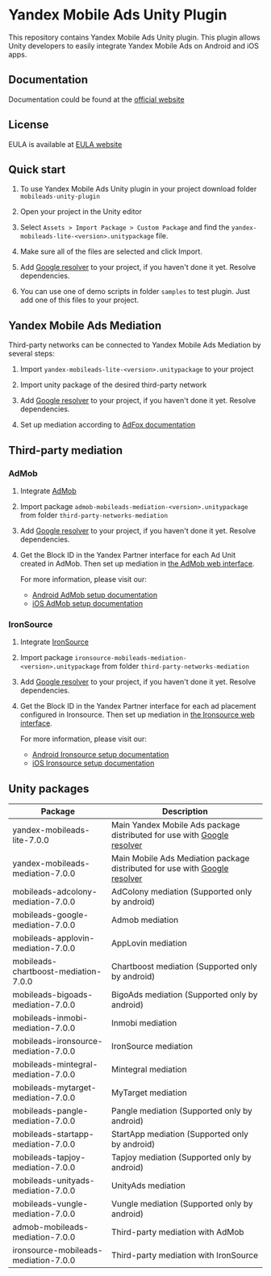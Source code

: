 # Yandex Mobile Ads Unity Plugin

This repository contains Yandex Mobile Ads Unity plugin. This plugin allows Unity developers to easily integrate Yandex
Mobile Ads on Android and iOS apps.

## Documentation

Documentation could be found at the [official website][DOCUMENTATION]

## License

EULA is available at [EULA website][LICENSE]

## Quick start

1. To use Yandex Mobile Ads Unity plugin in your project download folder `mobileads-unity-plugin`

2. Open your project in the Unity editor

3. Select `Assets > Import Package > Custom Package` and find the `yandex-mobileads-lite-<version>.unitypackage` file.

4. Make sure all of the files are selected and click Import.

5. Add [Google resolver] to your project, if you haven't done it yet. Resolve dependencies.

6. You can use one of demo scripts in folder `samples` to test plugin. Just add one of this files to your project.

## Yandex Mobile Ads Mediation

Third-party networks can be connected to Yandex Mobile Ads Mediation by several steps:

1. Import `yandex-mobileads-lite-<version>.unitypackage` to your project

2. Import unity package of the desired third-party network

3. Add [Google resolver] to your project, if you haven't done it yet. Resolve dependencies.

4. Set up mediation according
   to [AdFox documentation](https://yandex.com/dev/mobile-ads/doc/plugins/unity/mob-mediation/list-network-docpage/)

## Third-party mediation

### AdMob

1. Integrate [AdMob](https://developers.google.com/admob/unity/start)

2. Import package `admob-mobileads-mediation-<version>.unitypackage` from folder `third-party-networks-mediation`

3. Add [Google resolver] to your project, if you haven't done it yet. Resolve dependencies.

4. Get the Block ID in the Yandex Partner interface for each Ad Unit created in AdMob. Then set up mediation
   in [the AdMob web interface](https://apps.admob.com).

   For more information, please visit our:
    * [Android AdMob setup documentation](https://yandex.ru/support2/mobile-ads/en/dev/android/admob-third)
    * [iOS AdMob setup documentation](https://yandex.ru/support2/mobile-ads/en/dev/ios/admob-third)

### IronSource

1. Integrate [IronSource](https://developers.is.com/ironsource-mobile/unity/unity-plugin/)

2. Import package `ironsource-mobileads-mediation-<version>.unitypackage` from folder `third-party-networks-mediation`

3. Add [Google resolver] to your project, if you haven't done it yet. Resolve dependencies.

4. Get the Block ID in the Yandex Partner interface for each ad placement configured in Ironsource. Then set up
   mediation in [the Ironsource web interface](https://platform.ironsrc.com/partners/dashboard).

   For more information, please visit our:
    * [Android Ironsource setup documentation](https://yandex.com/support2/mobile-ads/en/dev/android/ironsource-third)
    * [iOS Ironsource setup documentation](https://yandex.com/support2/mobile-ads/en/dev/ios/ironsource-third)

## Unity packages

| Package                              | Description                                                                  |
|--------------------------------------|------------------------------------------------------------------------------|
| yandex-mobileads-lite-7.0.0          | Main Yandex Mobile Ads package distributed for use with [Google resolver]    |
| yandex-mobileads-mediation-7.0.0     | Main Mobile Ads Mediation package distributed for use with [Google resolver] |
| mobileads-adcolony-mediation-7.0.0   | AdColony mediation (Supported only by android)                               |
| mobileads-google-mediation-7.0.0     | Admob mediation                                                              |
| mobileads-applovin-mediation-7.0.0   | AppLovin mediation                                                           |
| mobileads-chartboost-mediation-7.0.0 | Chartboost mediation (Supported only by android)                             |
| mobileads-bigoads-mediation-7.0.0    | BigoAds mediation (Supported only by android)                                |
| mobileads-inmobi-mediation-7.0.0     | Inmobi mediation                                                             |
| mobileads-ironsource-mediation-7.0.0 | IronSource mediation                                                         |
| mobileads-mintegral-mediation-7.0.0  | Mintegral mediation                                                          |
| mobileads-mytarget-mediation-7.0.0   | MyTarget mediation                                                           |
| mobileads-pangle-mediation-7.0.0     | Pangle mediation (Supported only by android)                                 |
| mobileads-startapp-mediation-7.0.0   | StartApp mediation (Supported only by android)                               |
| mobileads-tapjoy-mediation-7.0.0     | Tapjoy mediation (Supported only by android)                                 |
| mobileads-unityads-mediation-7.0.0   | UnityAds mediation                                                           |
| mobileads-vungle-mediation-7.0.0     | Vungle mediation (Supported only by android)                                 |
| admob-mobileads-mediation-7.0.0      | Third-party mediation with AdMob                                             |
| ironsource-mobileads-mediation-7.0.0 | Third-party mediation with IronSource                                        |

[Google resolver]: https://github.com/googlesamples/unity-jar-resolver

[DOCUMENTATION]: https://yandex.ru/support2/mobile-ads/ru/dev/unity

[LICENSE]: https://legal.yandex.com/partner_ch/
